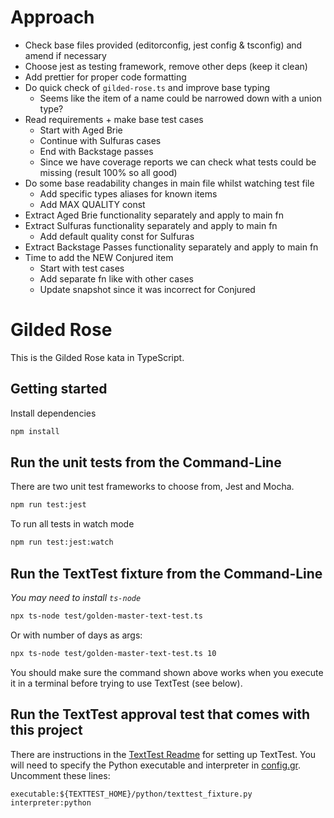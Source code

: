 # Approach

- Check base files provided (editorconfig, jest config & tsconfig) and amend if necessary
- Choose jest as testing framework, remove other deps (keep it clean)
- Add prettier for proper code formatting
- Do quick check of `gilded-rose.ts` and improve base typing
  - Seems like the item of a name could be narrowed down with a union type?
- Read requirements + make base test cases
  - Start with Aged Brie
  - Continue with Sulfuras cases
  - End with Backstage passes
  - Since we have coverage reports we can check what tests could be missing (result 100% so all good)
- Do some base readability changes in main file whilst watching test file
  - Add specific types aliases for known items
  - Add MAX QUALITY const
- Extract Aged Brie functionality separately and apply to main fn
- Extract Sulfuras functionality separately and apply to main fn
  - Add default quality const for Sulfuras
- Extract Backstage Passes functionality separately and apply to main fn
- Time to add the NEW Conjured item
  - Start with test cases
  - Add separate fn like with other cases
  - Update snapshot since it was incorrect for Conjured

# Gilded Rose

This is the Gilded Rose kata in TypeScript.

## Getting started

Install dependencies

```sh
npm install
```

## Run the unit tests from the Command-Line

There are two unit test frameworks to choose from, Jest and Mocha.

```sh
npm run test:jest
```

To run all tests in watch mode

```sh
npm run test:jest:watch
```

## Run the TextTest fixture from the Command-Line

_You may need to install `ts-node`_

```sh
npx ts-node test/golden-master-text-test.ts
```

Or with number of days as args:

```sh
npx ts-node test/golden-master-text-test.ts 10
```

You should make sure the command shown above works when you execute it in a terminal before trying to use TextTest (see below).

## Run the TextTest approval test that comes with this project

There are instructions in the [TextTest Readme](../texttests/README.md) for setting up TextTest. You will need to specify the Python executable and interpreter in [config.gr](../texttests/config.gr). Uncomment these lines:

    executable:${TEXTTEST_HOME}/python/texttest_fixture.py
    interpreter:python
